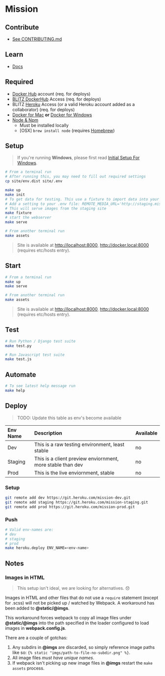 [Docker for Mac]: https://docs.docker.com/docker-for-mac/install/  "Download Docker for Mac"
[Docker for Windows]: https://docs.docker.com/docker-for-windows/install/  "Download Docker for Windows"
[Docker Hub]: https://hub.docker.com/ "Docker Hub Homepage"
[BLITZ DockerHub]: https://hub.docker.com/u/blitzagency/ "BLITZ DockerHub"
[Node & Npm]: https://nodejs.org/en/download/ "Intsall Node"
[Homebrew]: http://brew.sh/ "Homebrew Homepage"
[Heroku]: https://www.heroku.com/ "Heroku Homepage"

# Mission

## Contribute

- [See CONTRIBUTING.md](./CONTRIBUTING.md)

## Learn

- [Docs](./docs)

## Required

- [Docker Hub] account (req. for deploys)
- [BLITZ DockerHub] Access (req. for deploys)
- BLITZ [Heroku] Access (or a valid Heroku account added as a collaborator) (req. for deploys)
- [Docker for Mac] __or__ [Docker for Windows]
- [Node & Npm]
    - Must be installed locally
    - [OSX] `brew install node` (requires [Homebrew])

## Setup

> If you're running __Windows__, please first read [Initial Setup For Windows](./docs/windows-setup.md).

```bash
# From a terminal run
# After running this, you may need to fill out required settings
cp site/env.dist site/.env

make up
make init
# To get data for testing. This use a fixture to import data into your DB.
# Add a setting to your .env file: REMOTE_MEDIA_URL='http://staging.missionfoods.com/uploads/
# This will serve images from the staging site
make fixture
# start the webserver
make serve

# From another terminal run
make assets
```

> Site is available at <http://localhost:8000>, <http://docker.local:8000> (requires etc/hosts entry).

## Start

```bash
# From a terminal run
make up
make serve

# From another terminal run
make assets
```

> Site is available at <http://localhost:8000>, <http://docker.local:8000> (requires etc/hosts entry).

## Test

```bash
# Run Python / Django test suite
make test.py

# Run Javascript test suite
make test.js
```

## Automate

```bash
# To see latest help message run
make help
```

## Deploy

> TODO: Update this table as env's become available

| Env Name | Description | Available |
|:-        | :-          | :-        |
| Dev      | This is a raw testing environment, least stable | no
| Staging  | This is a client preview enviornment, more stable than dev | no
| Prod     | This is the live enviornment, stable | no

### Setup

```bash
git remote add dev https://git.heroku.com/mission-dev.git
git remote add staging https://git.heroku.com/mission-staging.git
git remote add prod https://git.heroku.com/mission-prod.git
```

### Push

```bash
# Valid env-names are:
# dev
# staging
# prod
make heroku.deploy ENV_NAME=<env-name>
```



## Notes

### Images in HTML
> This setup isn't ideal, we are looking for alternatives. 😞

Images in HTML and other files that do not use a `require` statement (except for .scss) will not be picked up / watched by Webpack. A workaround has been added to __@static/@imgs__.

This workaround forces webpack to copy all image files under __@static/@imgs__ into the path specified in the loader configured to load images in __webpack.config.js__.

There are a couple of gotchas:


1. Any subdirs in __@imgs__ are discarded, so simply reference image paths like so: `{% static "imgs/path-to-file-no-subdir.png" %}`.
2. All image files _must have unique names_.
3. If webpack isn't picking up new image files in __@imgs__ restart the `make assets` process.
